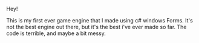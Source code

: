 Hey!

This is my first ever game engine that I made using c# windows Forms.
It's not the best engine out there, but it's the best i've ever made so far.
The code is terrible, and maybe a bit messy.
